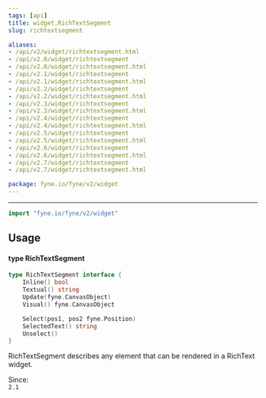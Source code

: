 ```yaml
---
tags: [api]
title: widget.RichTextSegment
slug: richtextsegment

aliases:
- /api/v2/widget/richtextsegment.html
- /api/v2.0/widget/richtextsegment
- /api/v2.0/widget/richtextsegment.html
- /api/v2.1/widget/richtextsegment
- /api/v2.1/widget/richtextsegment.html
- /api/v2.2/widget/richtextsegment
- /api/v2.2/widget/richtextsegment.html
- /api/v2.3/widget/richtextsegment
- /api/v2.3/widget/richtextsegment.html
- /api/v2.4/widget/richtextsegment
- /api/v2.4/widget/richtextsegment.html
- /api/v2.5/widget/richtextsegment
- /api/v2.5/widget/richtextsegment.html
- /api/v2.6/widget/richtextsegment
- /api/v2.6/widget/richtextsegment.html
- /api/v2.7/widget/richtextsegment
- /api/v2.7/widget/richtextsegment.html

package: fyne.io/fyne/v2/widget
---
```



---
```go
import "fyne.io/fyne/v2/widget"
```

## Usage

#### type RichTextSegment

```go
type RichTextSegment interface {
	Inline() bool
	Textual() string
	Update(fyne.CanvasObject)
	Visual() fyne.CanvasObject

	Select(pos1, pos2 fyne.Position)
	SelectedText() string
	Unselect()
}
```

RichTextSegment describes any element that can be rendered in a RichText widget.


<div class="since">Since: <code>
2.1</code></div>
